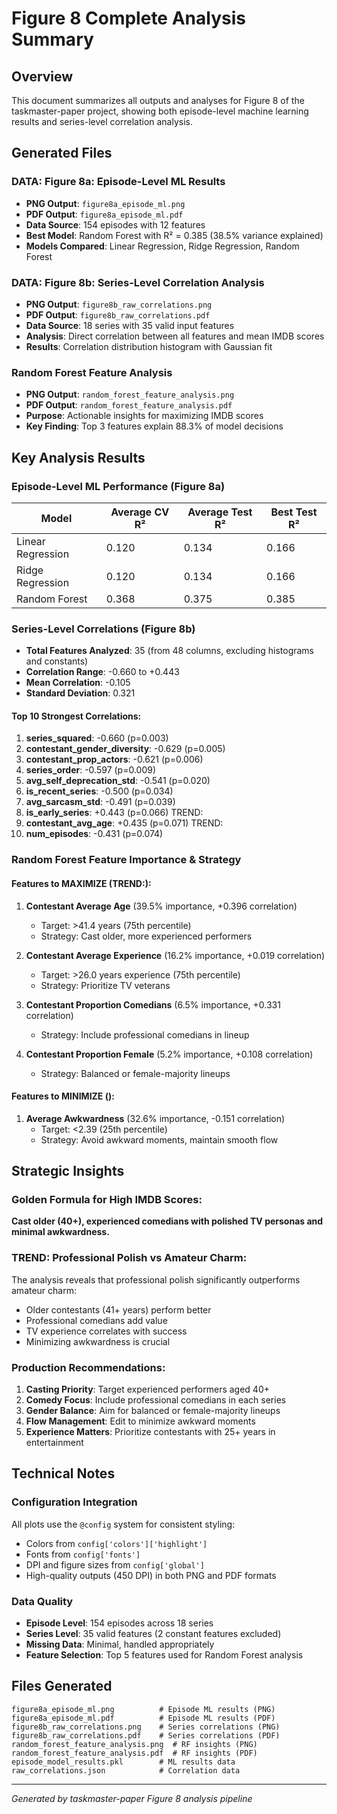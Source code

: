 # Figure 8 Complete Analysis Summary

## Overview
This document summarizes all outputs and analyses for Figure 8 of the taskmaster-paper project, showing both episode-level machine learning results and series-level correlation analysis.

## Generated Files

### DATA: Figure 8a: Episode-Level ML Results
- **PNG Output**: `figure8a_episode_ml.png`
- **PDF Output**: `figure8a_episode_ml.pdf`
- **Data Source**: 154 episodes with 12 features
- **Best Model**: Random Forest with R² = 0.385 (38.5% variance explained)
- **Models Compared**: Linear Regression, Ridge Regression, Random Forest

### DATA: Figure 8b: Series-Level Correlation Analysis  
- **PNG Output**: `figure8b_raw_correlations.png`
- **PDF Output**: `figure8b_raw_correlations.pdf`
- **Data Source**: 18 series with 35 valid input features
- **Analysis**: Direct correlation between all features and mean IMDB scores
- **Results**: Correlation distribution histogram with Gaussian fit

###  Random Forest Feature Analysis
- **PNG Output**: `random_forest_feature_analysis.png`  
- **PDF Output**: `random_forest_feature_analysis.pdf`
- **Purpose**: Actionable insights for maximizing IMDB scores
- **Key Finding**: Top 3 features explain 88.3% of model decisions

## Key Analysis Results

### Episode-Level ML Performance (Figure 8a)
| Model | Average CV R² | Average Test R² | Best Test R² |
|-------|---------------|-----------------|--------------|
| Linear Regression | 0.120 | 0.134 | 0.166 |
| Ridge Regression | 0.120 | 0.134 | 0.166 |
| Random Forest | 0.368 | 0.375 | 0.385 |

### Series-Level Correlations (Figure 8b)
- **Total Features Analyzed**: 35 (from 48 columns, excluding histograms and constants)
- **Correlation Range**: -0.660 to +0.443
- **Mean Correlation**: -0.105
- **Standard Deviation**: 0.321

#### Top 10 Strongest Correlations:
1. **series_squared**: -0.660 (p=0.003) 
2. **contestant_gender_diversity**: -0.629 (p=0.005)   
3. **contestant_prop_actors**: -0.621 (p=0.006) 
4. **series_order**: -0.597 (p=0.009) 
5. **avg_self_deprecation_std**: -0.541 (p=0.020) 
6. **is_recent_series**: -0.500 (p=0.034) 
7. **avg_sarcasm_std**: -0.491 (p=0.039) 
8. **is_early_series**: +0.443 (p=0.066) TREND:
9. **contestant_avg_age**: +0.435 (p=0.071) TREND:
10. **num_episodes**: -0.431 (p=0.074) 

### Random Forest Feature Importance & Strategy

#### Features to MAXIMIZE (TREND:):
1. **Contestant Average Age** (39.5% importance, +0.396 correlation)
   - Target: >41.4 years (75th percentile)
   - Strategy: Cast older, more experienced performers

2. **Contestant Average Experience** (16.2% importance, +0.019 correlation)  
   - Target: >26.0 years experience (75th percentile)
   - Strategy: Prioritize TV veterans

3. **Contestant Proportion Comedians** (6.5% importance, +0.331 correlation)
   - Strategy: Include professional comedians in lineup

4. **Contestant Proportion Female** (5.2% importance, +0.108 correlation)
   - Strategy: Balanced or female-majority lineups

#### Features to MINIMIZE ():
1. **Average Awkwardness** (32.6% importance, -0.151 correlation)
   - Target: <2.39 (25th percentile)  
   - Strategy: Avoid awkward moments, maintain smooth flow

## Strategic Insights

###  Golden Formula for High IMDB Scores:
**Cast older (40+), experienced comedians with polished TV personas and minimal awkwardness.**

### TREND: Professional Polish vs Amateur Charm:
The analysis reveals that professional polish significantly outperforms amateur charm:
- Older contestants (41+ years) perform better
- Professional comedians add value
- TV experience correlates with success
- Minimizing awkwardness is crucial

###  Production Recommendations:
1. **Casting Priority**: Target experienced performers aged 40+
2. **Comedy Focus**: Include professional comedians in each series
3. **Gender Balance**: Aim for balanced or female-majority lineups  
4. **Flow Management**: Edit to minimize awkward moments
5. **Experience Matters**: Prioritize contestants with 25+ years in entertainment

## Technical Notes

### Configuration Integration
All plots use the `@config` system for consistent styling:
- Colors from `config['colors']['highlight']`
- Fonts from `config['fonts']` 
- DPI and figure sizes from `config['global']`
- High-quality outputs (450 DPI) in both PNG and PDF formats

### Data Quality
- **Episode Level**: 154 episodes across 18 series
- **Series Level**: 35 valid features (2 constant features excluded)
- **Missing Data**: Minimal, handled appropriately
- **Feature Selection**: Top 5 features used for Random Forest analysis

## Files Generated
```
figure8a_episode_ml.png          # Episode ML results (PNG)
figure8a_episode_ml.pdf          # Episode ML results (PDF)
figure8b_raw_correlations.png    # Series correlations (PNG)  
figure8b_raw_correlations.pdf    # Series correlations (PDF)
random_forest_feature_analysis.png  # RF insights (PNG)
random_forest_feature_analysis.pdf  # RF insights (PDF)
episode_model_results.pkl        # ML results data
raw_correlations.json            # Correlation data
```

---
*Generated by taskmaster-paper Figure 8 analysis pipeline* 